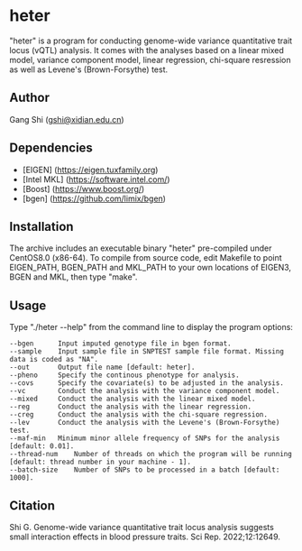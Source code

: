 # heter
"heter" is a program for conducting genome-wide variance quantitative trait locus (vQTL) analysis. It comes with the analyses based on a linear mixed model, variance component model, linear regression, chi-square resression as well as Levene's (Brown-Forsythe) test.

## Author
Gang Shi (gshi@xidian.edu.cn)

## Dependencies
+ [EIGEN] (https://eigen.tuxfamily.org)
+ [Intel MKL] (https://software.intel.com/)
+ [Boost] (https://www.boost.org/)
+ [bgen] (https://github.com/limix/bgen)

## Installation
The archive includes an executable binary "heter" pre-compiled under CentOS8.0 (x86-64). To compile from source code, edit Makefile to point EIGEN_PATH, BGEN_PATH and MKL_PATH to your own locations of EIGEN3, BGEN and MKL, then type "make".

## Usage
Type "./heter --help" from the command line to display the program options:

    --bgen		Input imputed genotype file in bgen format.
    --sample	Input sample file in SNPTEST sample file format. Missing data is coded as "NA".
    --out		Output file name [default: heter].
    --pheno		Specify the continous phenotype for analysis.
    --covs		Specify the covariate(s) to be adjusted in the analysis.
    --vc		Conduct the analysis with the variance component model.
    --mixed		Conduct the analysis with the linear mixed model.
    --reg		Conduct the analysis with the linear regression.
    --creg		Conduct the analysis with the chi-square regression.
    --lev		Conduct the analysis with the Levene's (Brown-Forsythe) test.
    --maf-min	Minimum minor allele frequency of SNPs for the analysis [default: 0.01].
    --thread-num	Number of threads on which the program will be running [default: thread number in your machine - 1].
    --batch-size	Number of SNPs to be processed in a batch [default: 1000].
    
## Citation
Shi G. Genome-wide variance quantitative trait locus analysis suggests small interaction effects in blood pressure traits. Sci Rep. 2022;12:12649.
